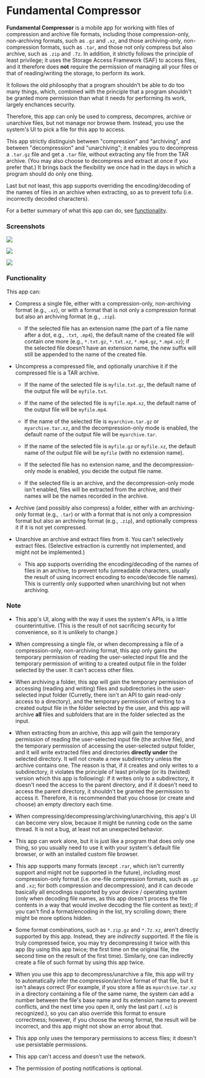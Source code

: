 # Fundamental Compressor

**Fundamental Compressor** is a mobile app for working with files of compression and archive file formats, including those compression-only, non-archiving formats, such as `.gz` and `.xz`, and those archiving-only, non-compression formats, such as `.tar`, and those not only compress but also archive, such as `.zip` and `.7z`. In addition, it strictly follows the principle of least privilege; it uses the Storage Access Framework (SAF) to access files, and it therefore does **not** require the permission of managing all your files or that of reading/writing the storage, to perform its work.

It follows the old philosophy that a program shouldn't be able to do too many things, which, combined with the principle that a program shouldn't be granted more permission than what it needs for performing its work, largely enchances security.

Therefore, this app can only be used to compress, decompres, archive or unarchive files, but not manage nor browse them. Instead, you use the system's UI to pick a file for this app to access.

This app strictly distinguish between "compression" and "archiving", and between "decompression" and "unarchiving"; it enables you to decompress a `.tar.gz` file and get a `.tar` file, without extracting any file from the TAR archive. (You may also choose to decompress and extract at once if you prefer that.) It brings back the flexibility we once had in the days in which a program should do only one thing.

Last but not least, this app supports overriding the encoding/decoding of the names of files in an archive when extracting, so as to prevent tofu (i.e. incorrectly decoded characters).

For a better summary of what this app can do, see [functionality](#Functionality).

### Screenshots

![](screenshots/screenshot1.jpg)

![](screenshots/screenshot2.jpg)

![](screenshots/screenshot3.jpg)

### Functionality

This app can:

* Compress a single file, either with a compression-only, non-archiving format (e.g., `.xz`), or with a format that is not only a compression format but also an archiving format (e.g., `.zip`).

    * If the selected file has an extension name (the part of a file name after a dot, e.g., `.txt`, `.mp4`), the default name of the created file will contain one more (e.g., `*.txt.gz`, `*.txt.xz`, `*.mp4.gz`, `*.mp4.xz`); if the selected file doesn't have an extension name, the new suffix will still be appended to the name of the created file.

* Uncompress a compressed file, and optionally unarchive it if the compressed file is a TAR archive.

    * If the name of the selected file is `myfile.txt.gz`, the default name of the output file will be `myfile.txt`.

    * If the name of the selected file is `myfile.mp4.xz`, the default name of the output file will be `myfile.mp4`.

    * If the name of the selected file is `myarchive.tar.gz` or `myarchive.tar.xz`, and the decompression-only mode is enabled, the default name of the output file will be `myarchive.tar`.

    * If the name of the selected file is `myfile.gz` or `myfile.xz`, the default name of the output file will be `myfile` (with no extension name).

    * If the selected file has no extension name, and the decompression-only mode is enabled, you decide the output file name.

    * If the selected file is an archive, and the decompression-only mode isn't enabled, files will be extracted from the archive, and their names will be the names recorded in the archive.

* Archive (and possibly also compress) a folder, either with an archiving-only format (e.g., `.tar`) or with a format that is not only a compression format but also an archiving format (e.g., `.zip`), and optionally compress it if it is not yet compressed.

* Unarchive an archive and extract files from it. You can't selectively extract files. (Selective extraction is currently not implemented, and might not be implemented.)

    * This app supports overriding the encoding/decoding of the names of files in an archive, to prevent tofu (unreadable characters, usually the result of using incorrect encoding to encode/decode file names). This is currently only supported when unarchiving but not when archiving.

### Note

* This app's UI, along with the way it uses the system's APIs, is a little counterintuitive. (This is the result of not sacrificing security for convenience, so it is unlikely to change.)

* When compressing a single file, or when decompressing a file of a compression-only, non-archiving format, this app only gains the temporary permission of reading the user-selected input file and the temporary permission of writing to a created output file in the folder selected by the user. It can't access other files.

* When archiving a folder, this app will gain the temporary permission of accessing (reading and writing) files and subdirectories in the user-selected input folder (Curretly, there isn't an API to gain read-only access to a directory), and the temporary permission of writing to a created output file in the folder selected by the user, and this app will archive **all** files and subfolders that are in the folder selected as the input.

* When extracting from an archive, this app will gain the temporary permission of reading the user-selected input file (the archive file), and the temporary permission of accessing the user-selected output folder, and it will write extracted files and directories **directly under** the selected directory. It will not create a new subdirectory unless the archive contains one. The reason is that, if it creates and only writes to a subdirectory, it violates the principle of least privilege (or its (twisted) version which this app is following): if it writes only to a subdirectory, it doesn't need the access to the parent directory, and if it doesn't need to access the parent directory, it shouldn't be granted the permission to access it. Therefore, it is recommended that you choose (or create and choose) an empty directory each time.

* When compressing/decompressing/archiving/unarchiving, this app's UI can become very slow, because it might be running code on the same thread. It is not a bug, at least not an unexpected behavior.

* This app can work alone, but it is just like a program that does only one thing, so you usually need to use it with your system's default file browser, or with an installed custom file browser.

* This app supports many formats (except `.rar`, which isn't currently support and might not be supported in the future), including most compression-only format (i.e. one-file compression formats, such as `.gz` and `.xz`; for both compression and decompression), and it can decode basically all encodings supported by your device / operating system (only when decoding file names, as this app doesn't process the file contents in a way that would involve decoding the file content as text); if you can't find a format/encoding in the list, try scrolling down; there might be more options hidden.

* Some format combinations, such as `*.zip.gz` and `*.7z.xz`, aren't directly supported by this app. Instead, they are *indirectly* supported. If the file is truly compressed twice, you may try decompressing it twice with this app (by using this app twice; the first time on the original file, the second time on the result of the first time). Similarly, one can indirectly create a file of such format by using this app twice.

* When you use this app to decompress/unarchive a file, this app will try to automatically infer the compression/archive format of that file, but it isn't always correct (For example, if you store a file as `myarchive.tar.xz` in a directory containing a file of the same name, the system can add a number between the file's base name and its extension name to prevent conflicts, and the next time you open it, only the last part (`.xz`) is recognized.), so you can also override this format to ensure correctness; however, if you choose the wrong format, the result will be incorrect, and this app might not show an error about that.

* This app only uses the temporary permissions to access files; it doesn't use persistable permissions.

* This app can't access and doesn't use the network.

* The permission of posting notifications is optional.
